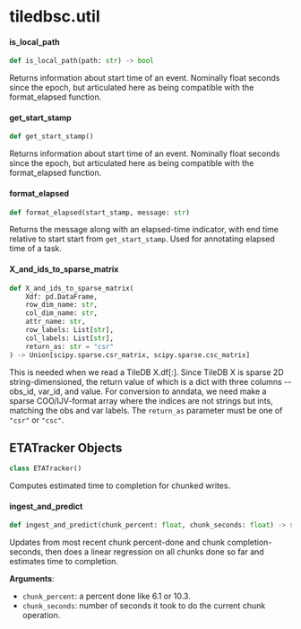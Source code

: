 <a id="tiledbsc.util"></a>

# tiledbsc.util

<a id="tiledbsc.util.is_local_path"></a>

#### is\_local\_path

```python
def is_local_path(path: str) -> bool
```

Returns information about start time of an event. Nominally float seconds since the epoch,
but articulated here as being compatible with the format_elapsed function.

<a id="tiledbsc.util.get_start_stamp"></a>

#### get\_start\_stamp

```python
def get_start_stamp()
```

Returns information about start time of an event. Nominally float seconds since the epoch,
but articulated here as being compatible with the format_elapsed function.

<a id="tiledbsc.util.format_elapsed"></a>

#### format\_elapsed

```python
def format_elapsed(start_stamp, message: str)
```

Returns the message along with an elapsed-time indicator, with end time relative to start
start from `get_start_stamp`. Used for annotating elapsed time of a task.

<a id="tiledbsc.util.X_and_ids_to_sparse_matrix"></a>

#### X\_and\_ids\_to\_sparse\_matrix

```python
def X_and_ids_to_sparse_matrix(
    Xdf: pd.DataFrame,
    row_dim_name: str,
    col_dim_name: str,
    attr_name: str,
    row_labels: List[str],
    col_labels: List[str],
    return_as: str = "csr"
) -> Union[scipy.sparse.csr_matrix, scipy.sparse.csc_matrix]
```

This is needed when we read a TileDB X.df[:]. Since TileDB X is sparse 2D string-dimensioned,
the return value of which is a dict with three columns -- obs_id, var_id, and value. For
conversion to anndata, we need make a sparse COO/IJV-format array where the indices are
not strings but ints, matching the obs and var labels.
The `return_as` parameter must be one of `"csr"` or `"csc"`.

<a id="tiledbsc.util.ETATracker"></a>

## ETATracker Objects

```python
class ETATracker()
```

Computes estimated time to completion for chunked writes.

<a id="tiledbsc.util.ETATracker.ingest_and_predict"></a>

#### ingest\_and\_predict

```python
def ingest_and_predict(chunk_percent: float, chunk_seconds: float) -> str
```

Updates from most recent chunk percent-done and chunk completion-seconds, then does a linear regression on all chunks done so far and estimates time to completion.

**Arguments**:

- `chunk_percent`: a percent done like 6.1 or 10.3.
- `chunk_seconds`: number of seconds it took to do the current chunk operation.

